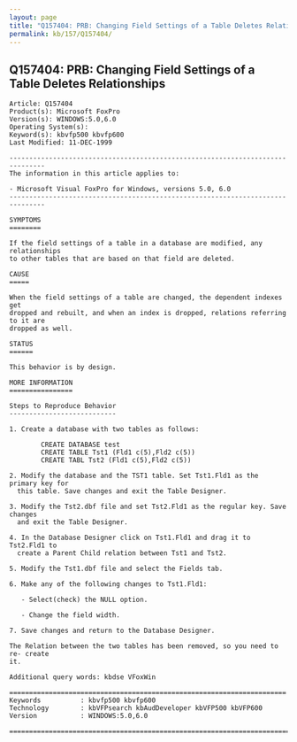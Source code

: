 ```yaml
---
layout: page
title: "Q157404: PRB: Changing Field Settings of a Table Deletes Relationships"
permalink: kb/157/Q157404/
---
```


## Q157404: PRB: Changing Field Settings of a Table Deletes Relationships

	Article: Q157404
	Product(s): Microsoft FoxPro
	Version(s): WINDOWS:5.0,6.0
	Operating System(s): 
	Keyword(s): kbvfp500 kbvfp600
	Last Modified: 11-DEC-1999
	
	-------------------------------------------------------------------------------
	The information in this article applies to:
	
	- Microsoft Visual FoxPro for Windows, versions 5.0, 6.0 
	-------------------------------------------------------------------------------
	
	SYMPTOMS
	========
	
	If the field settings of a table in a database are modified, any relationships
	to other tables that are based on that field are deleted.
	
	CAUSE
	=====
	
	When the field settings of a table are changed, the dependent indexes get
	dropped and rebuilt, and when an index is dropped, relations referring to it are
	dropped as well.
	
	STATUS
	======
	
	This behavior is by design.
	
	MORE INFORMATION
	================
	
	Steps to Reproduce Behavior
	---------------------------
	
	1. Create a database with two tables as follows:
	
	        CREATE DATABASE test
	        CREATE TABLE Tst1 (Fld1 c(5),Fld2 c(5))
	        CREATE TABL Tst2 (Fld1 c(5),Fld2 c(5))
	
	2. Modify the database and the TST1 table. Set Tst1.Fld1 as the primary key for
	  this table. Save changes and exit the Table Designer.
	
	3. Modify the Tst2.dbf file and set Tst2.Fld1 as the regular key. Save changes
	  and exit the Table Designer.
	
	4. In the Database Designer click on Tst1.Fld1 and drag it to Tst2.Fld1 to
	  create a Parent Child relation between Tst1 and Tst2.
	
	5. Modify the Tst1.dbf file and select the Fields tab.
	
	6. Make any of the following changes to Tst1.Fld1:
	
	   - Select(check) the NULL option.
	
	   - Change the field width.
	
	7. Save changes and return to the Database Designer.
	
	The Relation between the two tables has been removed, so you need to re- create
	it.
	
	Additional query words: kbdse VFoxWin
	
	======================================================================
	Keywords          : kbvfp500 kbvfp600 
	Technology        : kbVFPsearch kbAudDeveloper kbVFP500 kbVFP600
	Version           : WINDOWS:5.0,6.0
	
	=============================================================================
	
